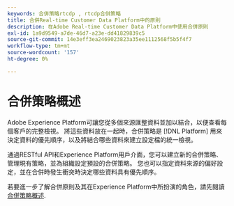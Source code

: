 ```yaml
---
keywords: 合併策略rtcdp , rtcdp合併策略
title: 合併Real-time Customer Data Platform中的原則
description: 在Adobe Real-time Customer Data Platform中使用合併原則
exl-id: 1a9d9549-a7de-46d7-a23e-dd41829839c5
source-git-commit: 14e3eff3ea2469023823a35ee1112568f5b5f4f7
workflow-type: tm+mt
source-wordcount: '157'
ht-degree: 0%

---
```


# 合併策略概述

Adobe Experience Platform可讓您從多個來源匯整資料並加以結合，以便查看每個客戶的完整檢視。 將這些資料放在一起時，合併策略是 [!DNL Platform] 用來決定資料的優先順序，以及將結合哪些資料來建立設定檔的統一檢視。

通過RESTful API和Experience Platform用戶介面，您可以建立新的合併策略、管理現有策略，並為組織設定預設的合併策略。 您也可以指定資料來源的偏好設定，並在合併時發生衝突時決定哪些資料具有優先順序。

若要進一步了解合併原則及其在Experience Platform中所扮演的角色，請先閱讀 [合併策略概述](../../profile/merge-policies/overview.md).
